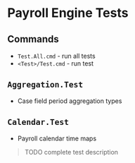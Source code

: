 # Payroll Engine Tests

## Commands
- `Test.All.cmd` - run all tests
- `<Test>/Test.cmd` - run test

## `Aggregation.Test`
- Case field period aggregation types

## `Calendar.Test`
- Payroll calendar time maps

> TODO complete test description
